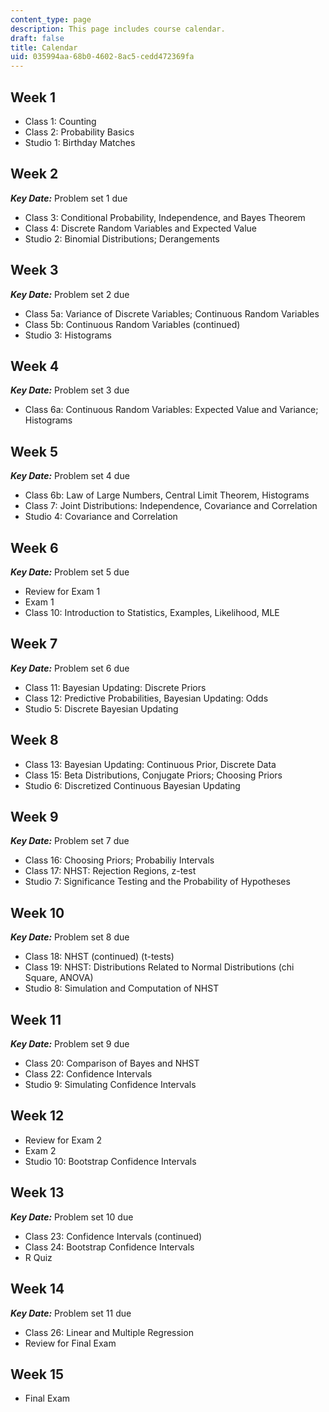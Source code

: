```yaml
---
content_type: page
description: This page includes course calendar.
draft: false
title: Calendar
uid: 035994aa-68b0-4602-8ac5-cedd472369fa
---
```

## Week 1

- Class 1: Counting
- Class 2: Probability Basics
- Studio 1: Birthday Matches

## Week 2

***Key Date:*** Problem set 1 due

- Class 3: Conditional Probability, Independence, and Bayes Theorem
- Class 4: Discrete Random Variables and Expected Value
- Studio 2: Binomial Distributions; Derangements

## Week 3

***Key Date:*** Problem set 2 due

- Class 5a: Variance of Discrete Variables; Continuous Random Variables
- Class 5b: Continuous Random Variables (continued)
- Studio 3: Histograms

## Week 4

***Key Date:*** Problem set 3 due

- Class 6a: Continuous Random Variables: Expected Value and Variance; Histograms

## Week 5

***Key Date:*** Problem set 4 due

- Class 6b: Law of Large Numbers, Central Limit Theorem, Histograms
- Class 7: Joint Distributions: Independence, Covariance and Correlation
- Studio 4: Covariance and Correlation

## Week 6

***Key Date:*** Problem set 5 due

- Review for Exam 1 
- Exam 1 
- Class 10: Introduction to Statistics, Examples, Likelihood, MLE

## Week 7

***Key Date:*** Problem set 6 due

- Class 11: Bayesian Updating: Discrete Priors
- Class 12: Predictive Probabilities, Bayesian Updating: Odds
- Studio 5: Discrete Bayesian Updating

## Week 8

- Class 13: Bayesian Updating: Continuous Prior, Discrete Data
- Class 15: Beta Distributions, Conjugate Priors; Choosing Priors
- Studio 6: Discretized Continuous Bayesian Updating

## Week 9

***Key Date:*** Problem set 7 due

- Class 16: Choosing Priors; Probabiliy Intervals
- Class 17: NHST: Rejection Regions, z-test
- Studio 7: Significance Testing and the Probability of Hypotheses

## Week 10

***Key Date:*** Problem set 8 due

- Class 18: NHST (continued) (t-tests)
- Class 19: NHST: Distributions Related to Normal Distributions (chi Square, ANOVA)
- Studio 8: Simulation and Computation of NHST

## Week 11

***Key Date:*** Problem set 9 due

- Class 20: Comparison of Bayes and NHST
- Class 22: Confidence Intervals
- Studio 9: Simulating Confidence Intervals

## Week 12

- Review for Exam 2 
- Exam 2 
- Studio 10: Bootstrap Confidence Intervals

## Week 13

***Key Date:*** Problem set 10 due

- Class 23: Confidence Intervals (continued)
- Class 24: Bootstrap Confidence Intervals
- R Quiz

## Week 14

***Key Date:*** Problem set 11 due

- Class 26: Linear and Multiple Regression
- Review for Final Exam

## Week 15

- Final Exam